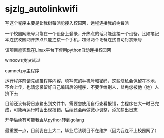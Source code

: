 # sjzlg_autolinkwifi
写这个程序主要是让我树莓派能接入校园网，远程连接我的树莓派

一个校园网账号只能在一个设备上登录，开热点的话只能连接一个设备，比如笔记本连接校园网开热点只能连接一个手机，超过两个设备连接自动封禁账号

该项目能实现在Linux平台下使用python自动连接校园网

windows我没试过

camnet.py主程序

运行程序前请先编辑程序内容，填写您的手机号和密码，这些隐私会保留在本地，不会上传，也请您保留好自己编辑后的程序，不要传给别人，以免您被他（她）人挤下去

目前还没有将日志输出到文件中，需要您使用自行查看报错，主程序在大一时已完成，可能再运行时会出现报错，后续还会再做微小调整，添加输出日志

开学后续有可能我会从python转到golang

最重要一点，目前我在上大二，毕业后该项目不在维护（因为我连不上校园网了）
